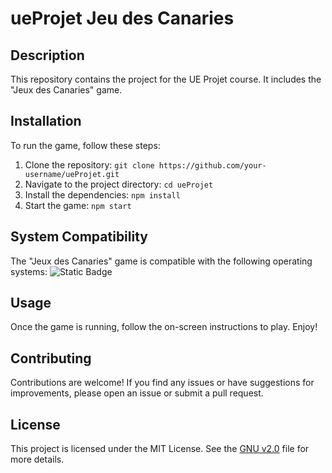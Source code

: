 # ueProjet Jeu des Canaries

## Description
This repository contains the project for the UE Projet course. It includes the "Jeux des Canaries" game.

## Installation
To run the game, follow these steps:
1. Clone the repository: `git clone https://github.com/your-username/ueProjet.git`
2. Navigate to the project directory: `cd ueProjet`
3. Install the dependencies: `npm install`
4. Start the game: `npm start`

## System Compatibility
The "Jeux des Canaries" game is compatible with the following operating systems:
![Static Badge](https://img.shields.io/badge/Release-Stable-Green)


## Usage
Once the game is running, follow the on-screen instructions to play. Enjoy!

## Contributing
Contributions are welcome! If you find any issues or have suggestions for improvements, please open an issue or submit a pull request.

## License
This project is licensed under the MIT License. See the [GNU v2.0](LICENSE) file for more details.
